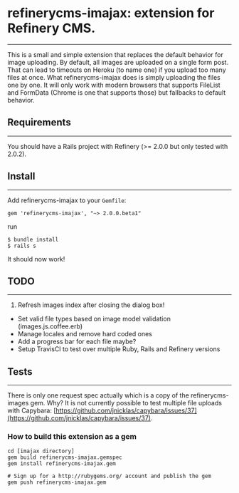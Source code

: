 # refinerycms-imajax: extension for Refinery CMS.
---
This is a small and simple extension that replaces the default behavior for image uploading. By default, all images are uploaded on a single form post. That can lead to timeouts on Heroku (to name one) if you upload too many files at once. What refinerycms-imajax does is simply uploading the files one by one. It will only work with modern browsers that supports FileList and FormData (Chrome is one that supports those) but fallbacks to default behavior. 

## Requirements
---

You should have a Rails project with Refinery (>= 2.0.0 but only tested with 2.0.2).

## Install
---
Add refinerycms-imajax to your `Gemfile`:

	gem 'refinerycms-imajax', "~> 2.0.0.beta1"
	
run

	$ bundle install
	$ rails s
	
It should now work!


## TODO
---
 1. Refresh images index after closing the dialog box! 
 - Set valid file types based on image model validation (images.js.coffee.erb)
 - Manage locales and remove hard coded ones
 - Add a progress bar for each file maybe?
 - Setup TravisCI to test over multiple Ruby, Rails and Refinery versions
 

## Tests
---
There is only one request spec actually which is a copy of the refinerycms-images gem. Why? It is not currently possible to test multiple file uploads with Capybara: [https://github.com/jnicklas/capybara/issues/37](https://github.com/jnicklas/capybara/issues/37).


### How to build this extension as a gem

    cd [imajax directory]
    gem build refinerycms-imajax.gemspec
    gem install refinerycms-imajax.gem

    # Sign up for a http://rubygems.org/ account and publish the gem
    gem push refinerycms-imajax.gem